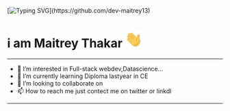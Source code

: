 
[![Typing SVG](https://readme-typing-svg.herokuapp.com/?font=Monospace&color=ea7901&size=50&center=true&vCenter=true&width=900&height=100&lines=Hello+%F0%9F%91%8B+My+Name+is+Maitrey.;I+Am+a+CE+Student.;Feel+Free+to+Get+in+Touch.+%F0%9F%98%84;Nice+to+Meet+You!!!...)](https://github.com/dev-maitrey13)

<!---
dev-maitrey13/dev-maitrey13 is a ✨ special ✨ repository because its `README.md` (this file) appears on your GitHub profile.
You can click the Preview link to take a look at your changes.
--->
# i am Maitrey Thakar <img src="https://raw.githubusercontent.com/ABSphreak/ABSphreak/master/gifs/Hi.gif" width="40px" />
<hr>

- 👀 I’m interested in Full-stack webdev,Datascience...
- 🌱 I’m currently learning Diploma lastyear in CE
- 💞️ I’m looking to collaborate on 
- 📫 How to reach me just contect me on twitter or linkdl

<hr>



